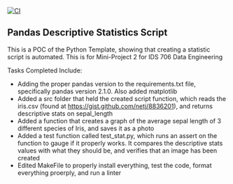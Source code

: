 [![CI](https://github.com/nogibjj/python-template/actions/workflows/cicd.yml/badge.svg)](https://github.com/nogibjj/python-template/actions/workflows/cicd.yml)
## Pandas Descriptive Statistics Script

This is a POC of the Python Template, showing that creating a statistic script is automated. This is for Mini-Project 2 for IDS 706 Data Engineering

Tasks Completed Include:

* Adding the proper pandas version to the requirements.txt file, specifically pandas version 2.1.0. Also added matplotlib
* Added a src folder that held the created script function, which reads the iris.csv (found at https://gist.github.com/netj/8836201), and returns descriptive stats on sepal_length
* Added a function that creates a graph of the average sepal length of 3 different species of Iris, and saves it as a photo
* Added a test function called test_stat.py, which runs an assert on the function to gauge if it properly works. It compares the descriptive stats values with what they should be, and verifies that an image has been created
* Edited MakeFile to properly install everything, test the code, format everything proerply, and run a linter
